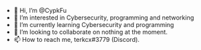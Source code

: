 - 👋 Hi, I’m @CypkFu 
- 👀 I’m interested in Cybersecurity, programming and networking
- 🌱 I’m currently learning Cybersecurity and programming
- 💞️ I’m looking to collaborate on nothing at the moment.
- 📫 How to reach me, terkcx#3779 (Discord).

<!---
CypkFu/CypkFu is a ✨ special ✨ repository because its `README.md` (this file) appears on your GitHub profile.
You can click the Preview link to take a look at your changes.
--->

